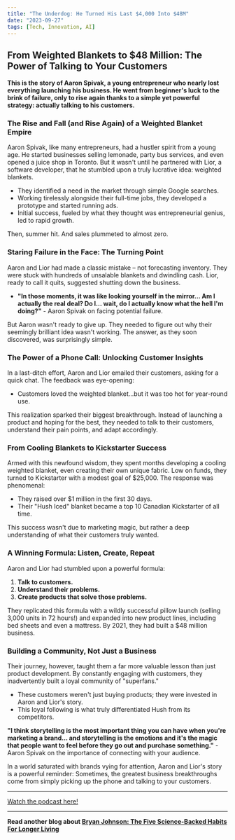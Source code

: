 ```yaml
---
title: "The Underdog: He Turned His Last $4,000 Into $48M"
date: "2023-09-27"
tags: [Tech, Innovation, AI]
---
```


## From Weighted Blankets to $48 Million: The Power of Talking to Your Customers

**This is the story of Aaron Spivak, a young entrepreneur who nearly lost everything launching his business.  He went from beginner's luck to the brink of failure, only to rise again thanks to a simple yet powerful strategy: actually talking to his customers.**

### The Rise and Fall (and Rise Again) of a Weighted Blanket Empire

Aaron Spivak, like many entrepreneurs, had a hustler spirit from a young age. He started businesses selling lemonade, party bus services, and even opened a juice shop in Toronto. But it wasn't until he partnered with Lior, a software developer, that he stumbled upon a truly lucrative idea: weighted blankets.

* They identified a need in the market through simple Google searches.
* Working tirelessly alongside their full-time jobs, they developed a prototype and started running ads. 
* Initial success, fueled by what they thought was entrepreneurial genius, led to rapid growth.

Then, summer hit. And sales plummeted to almost zero.

### Staring Failure in the Face: The Turning Point

Aaron and Lior had made a classic mistake – not forecasting inventory.  They were stuck with hundreds of unsalable blankets and dwindling cash. Lior, ready to call it quits, suggested shutting down the business.

* **"In those moments, it was like looking yourself in the mirror… Am I actually the real deal? Do I… wait, do I actually know what the hell I'm doing?"**  - Aaron Spivak on facing potential failure.

But Aaron wasn't ready to give up. They needed to figure out why their seemingly brilliant idea wasn't working. The answer, as they soon discovered, was surprisingly simple.

### The Power of a Phone Call: Unlocking Customer Insights

In a last-ditch effort, Aaron and Lior emailed their customers, asking for a quick chat. The feedback was eye-opening:

* Customers loved the weighted blanket...but it was too hot for year-round use.

This realization sparked their biggest breakthrough.  Instead of launching a product and hoping for the best, they needed to talk to their customers, understand their pain points, and adapt accordingly.

### From Cooling Blankets to Kickstarter Success

Armed with this newfound wisdom, they spent months developing a cooling weighted blanket, even creating their own unique fabric. Low on funds, they turned to Kickstarter with a modest goal of $25,000. The response was phenomenal:

* They raised over $1 million in the first 30 days. 
* Their "Hush Iced" blanket became a top 10 Canadian Kickstarter of all time.

This success wasn't due to marketing magic, but rather a deep understanding of what their customers truly wanted. 

### A Winning Formula:  Listen, Create, Repeat

Aaron and Lior had stumbled upon a powerful formula:

1. **Talk to customers.**
2. **Understand their problems.**
3. **Create products that solve those problems.**

They replicated this formula with a wildly successful pillow launch (selling 3,000 units in 72 hours!) and expanded into new product lines, including bed sheets and even a mattress. By 2021, they had built a $48 million business.

###  Building a Community, Not Just a Business

Their journey, however, taught them a far more valuable lesson than just product development. By constantly engaging with customers, they inadvertently built a loyal community of "superfans." 

* These customers weren't just buying products; they were invested in Aaron and Lior's story.
* This loyal following is what truly differentiated Hush from its competitors.

**"I think storytelling is the most important thing you can have when you're marketing a brand… and storytelling is the emotions and it's the magic that people want to feel before they go out and purchase something."** - Aaron Spivak on the importance of connecting with your audience.

In a world saturated with brands vying for attention, Aaron and Lior's story is a powerful reminder: Sometimes, the greatest business breakthroughs come from simply picking up the phone and talking to your customers.

---

<a href="https://youtube.com/watch?v=IuoscQiQQLg" target="_blank">Watch the podcast here!</a>


---

**Read another blog about [Bryan Johnson: The Five Science-Backed Habits For Longer Living](./20240220-bryanjohnson-theknowledgeprojectpodcast)**